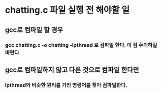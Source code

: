 # chatting.c 파일 실행 전 해야할 일

## gcc로 컴파일 할 경우
### gcc chatting.c -o chatting -lpthread 로 컴파일 한다. 이 점 주의하길 바란다.

## gcc로 컴파일하지 않고 다른 것으로 컴파일 한다면
### lpthread와 비슷한 원리를 가진 명령어를 찾아 컴파일한다.
